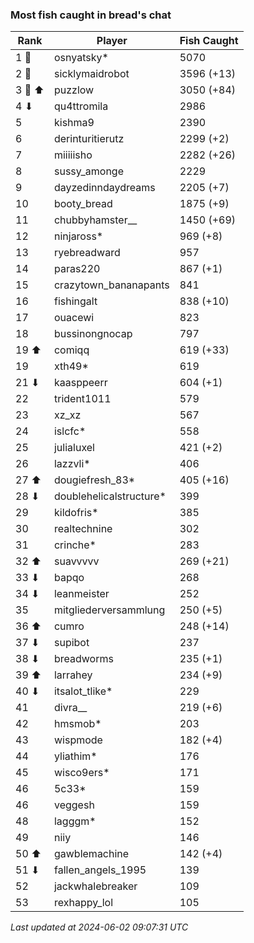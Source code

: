 ### Most fish caught in bread's chat
| Rank | Player | Fish Caught |
|------|--------|-----------|
| 1 🥇  | osnyatsky* | 5070 |
| 2 🥈  | sicklymaidrobot | 3596 (+13) |
| 3 🥉 ⬆ | puzzlow | 3050 (+84) |
| 4 ⬇ | qu4ttromila | 2986 |
| 5  | kishma9 | 2390 |
| 6  | derinturitierutz | 2299 (+2) |
| 7  | miiiiisho | 2282 (+26) |
| 8  | sussy_amonge | 2229 |
| 9  | dayzedinndaydreams | 2205 (+7) |
| 10  | booty_bread | 1875 (+9) |
| 11  | chubbyhamster__ | 1450 (+69) |
| 12  | ninjaross* | 969 (+8) |
| 13  | ryebreadward | 957 |
| 14  | paras220 | 867 (+1) |
| 15  | crazytown_bananapants | 841 |
| 16  | fishingalt | 838 (+10) |
| 17  | ouacewi | 823 |
| 18  | bussinongnocap | 797 |
| 19 ⬆ | comiqq | 619 (+33) |
| 19  | xth49* | 619 |
| 21 ⬇ | kaasppeerr | 604 (+1) |
| 22  | trident1011 | 579 |
| 23  | xz_xz | 567 |
| 24  | islcfc* | 558 |
| 25  | julialuxel | 421 (+2) |
| 26  | lazzvli* | 406 |
| 27 ⬆ | dougiefresh_83* | 405 (+16) |
| 28 ⬇ | doublehelicalstructure* | 399 |
| 29  | kildofris* | 385 |
| 30  | realtechnine | 302 |
| 31  | crinche* | 283 |
| 32 ⬆ | suavvvvv | 269 (+21) |
| 33 ⬇ | bapqo | 268 |
| 34 ⬇ | leanmeister | 252 |
| 35  | mitgliederversammlung | 250 (+5) |
| 36 ⬆ | cumro | 248 (+14) |
| 37 ⬇ | supibot | 237 |
| 38 ⬇ | breadworms | 235 (+1) |
| 39 ⬆ | larrahey | 234 (+9) |
| 40 ⬇ | itsalot_tlike* | 229 |
| 41  | divra__ | 219 (+6) |
| 42  | hmsmob* | 203 |
| 43  | wispmode | 182 (+4) |
| 44  | yliathim* | 176 |
| 45  | wisco9ers* | 171 |
| 46  | 5c33* | 159 |
| 46  | veggesh | 159 |
| 48  | lagggm* | 152 |
| 49  | niiy | 146 |
| 50 ⬆ | gawblemachine | 142 (+4) |
| 51 ⬇ | fallen_angels_1995 | 139 |
| 52  | jackwhalebreaker | 109 |
| 53  | rexhappy_lol | 105 |

_Last updated at 2024-06-02 09:07:31 UTC_